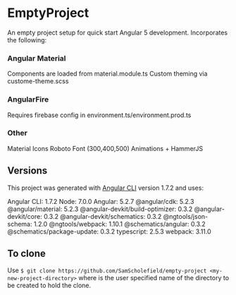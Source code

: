 # EmptyProject

An empty project setup for quick start Angular 5 development. Incorporates the following:

### Angular Material
Components are loaded from material.module.ts
Custom theming via custome-theme.scss

### AngularFire
Requires firebase config in environment.ts/environment.prod.ts

### Other
Material Icons
Roboto Font (300,400,500)
Animations + HammerJS

## Versions

This project was generated with [Angular CLI](https://github.com/angular/angular-cli) version 1.7.2 and uses:

Angular CLI: 1.7.2
Node: 7.0.0
Angular: 5.2.7
@angular/cdk: 5.2.3
@angular/material: 5.2.3
@angular-devkit/build-optimizer: 0.3.2
@angular-devkit/core: 0.3.2
@angular-devkit/schematics: 0.3.2
@ngtools/json-schema: 1.2.0
@ngtools/webpack: 1.10.1
@schematics/angular: 0.3.2
@schematics/package-update: 0.3.2
typescript: 2.5.3
webpack: 3.11.0

## To clone

Use `$ git clone https://github.com/SamScholefield/empty-project <my-new-project-directory>` where <my-new-project-directory> is the user specified name of the directory to be created to hold the clone.



